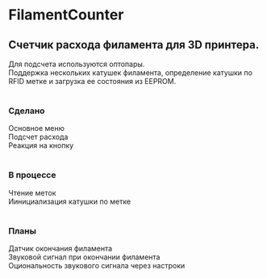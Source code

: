 # FilamentCounter
<h2>Счетчик расхода филамента для 3D принтера.</h2>
Для подсчета используются оптопары.<br>
Поддержка нескольких катушек филамента, определение катушки по RFID метке и загрузка ее состояния из EEPROM.<br>
<br>
<h3>Сделано</h3>
Основное меню<br>
Подсчет расхода<br>
Реакция на кнопку<br>
<br>
<h3>В процессе</h3>
Чтение меток<br>
Иинициализация катушки по метке<br>
<br>
<h3>Планы</h3>
Датчик окончания филамента<br>
Звуковой сигнал при окончании филамента<br>
Оциональность звукового сигнала через настроки<br>
